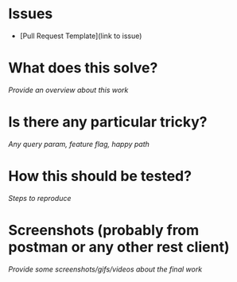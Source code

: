 # Issues
- [Pull Request Template](link to issue)

# What does this solve?
_Provide an overview about this work_

# Is there any particular tricky?
_Any query param, feature flag, happy path_

# How this should be tested?
_Steps to reproduce_

# Screenshots (probably from postman or any other rest client)
_Provide some screenshots/gifs/videos about the final work_